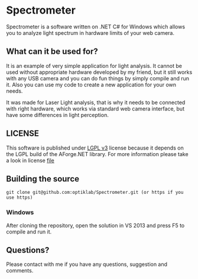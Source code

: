# Spectrometer
Spectrometer is a software written on .NET C# for Windows which allows you to analyze light spectrum in hardware limits of your web camera. 

## What can it be used for?
It is an example of very simple application for light analysis. It cannot be used without appropriate hardware developed by my friend,
but it still works with any USB camera and you can do fun things by simply compile and run it. Also you can use my code to create
a new application for your own needs.

It was made for Laser Light analysis, that is why it needs to be connected with right hardware, which works via standard web camera interface,
but have some differences in light perception.

## LICENSE
This software is published under [LGPL v3](http://www.gnu.org/licenses/lgpl.txt) license because it depends on the LGPL build of the AForge.NET library.
For more information please take a look in license [file](https://github.com/optiklab/Spectrometer/blob/master/LICENSE.md)

## Building the source

```
git clone git@github.com:optiklab/Spectrometer.git (or https if you use https)
```

### Windows
After cloning the repository, open the solution in VS 2013 and press F5 to compile and run it.

## Questions?
Please contact with me if you have any questions, suggestion and comments.

